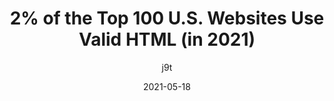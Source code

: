 ---
layout: post.njk
title: 2% of the Top 100 U.S. Websites Use Valid HTML (in 2021)
author: j9t
date: 2021-05-18
tags:
  - reference
  - html
target_url: https://meiert.com/en/blog/valid-html-2021/
---